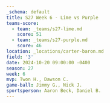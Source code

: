 ```yaml
---
_schema: default
title: S27 Week 6 - Lime vs Purple
teams-score:
  - team: _teams/s27-lime.md
    score: 51
  - team: _teams/s27-purple.md
    score: 46
location: _locations/carter-baron.md
field: '3'
date: 2024-10-20 09:00:00 -0400
season: 27
week: 6
mvp: Twon H., Dawson C.
game-ball: Jimmy G., Nick J.
sportsperson: Aaron Beck, Daniel B.
---
```

